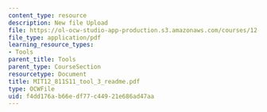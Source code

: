 ```yaml
---
content_type: resource
description: New file Upload
file: https://ol-ocw-studio-app-production.s3.amazonaws.com/courses/12-811-tropical-meteorology-spring-2011/f4dd176ab66edf77c44921e686ad47aa_MIT12_811S11_tool_3_readme.pdf
file_type: application/pdf
learning_resource_types:
- Tools
parent_title: Tools
parent_type: CourseSection
resourcetype: Document
title: MIT12_811S11_tool_3_readme.pdf
type: OCWFile
uid: f4dd176a-b66e-df77-c449-21e686ad47aa
---
```

